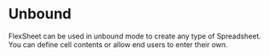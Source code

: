 Unbound
=======

FlexSheet can be used in unbound mode to create any type of Spreadsheet. You can define cell contents or allow end users to enter their own.
